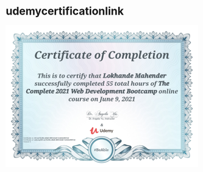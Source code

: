 # udemycertificationlink
<!DOCTYPE html>
<html lang="en">
<head>
    <meta charset="UTF-8">
    <meta http-equiv="X-UA-Compatible" content="IE=edge">
    <meta name="viewport" content="width=device-width, initial-scale=1.0">
    <title>Document</title>
</head>
<body>
   <!-- <embed src="UC-ae1fc39c-d6e8-48f2-b5a9-1e3d4e3957e4.pdf" width="800px" height="2100px" />
    -->
    <img src="udemy.jpg" alt="">
</body>
</html>
